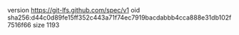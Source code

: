 version https://git-lfs.github.com/spec/v1
oid sha256:d44c0d89fe15ff352c443a71f74ec7919bacdabbb4cca888e31db102f7516f66
size 1193
